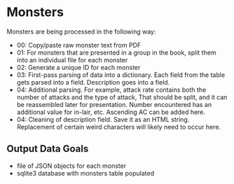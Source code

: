 # Monsters
Monsters are being processed in the following way:
* 00: Copy/paste raw monster text from PDF
* 01: For monsters that are presented in a group in the book, split them into an individual file for each monster
* 02: Generate a unique ID for each monster
* 03: First-pass parsing of data into a dictionary. Each field from the table gets parsed into a field. Description goes into a field.
* 04: Additional parsing. For example, attack rate contains both the number of attacks and the type of attack, That should be split, and it can be reassembled later for presentation. Number encountered has an additional value for in-lair, etc. Ascending AC can be added here.
* 04: Cleaning of description field. Save it as an HTML string. Replacement of certain weird characters will likely need to occur here.


## Output Data Goals
* file of JSON objects for each monster
* sqlite3 database with monsters table populated
